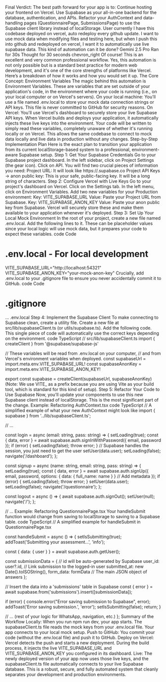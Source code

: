 Final Verdict:
The best path forward for your app is to:
Continue hosting your frontend on Vercel.
Use Supabase as your all-in-one backend for the database, authentication, and APIs.
Refactor your AuthContext and data-handling pages (QuestionnairePage, SubmissionsPage) to use the Supabase client library instead of localStorage.
User
currently I have this codebase deployed on vercel, auto redeploy every github update. I want to use mock data when modifying files and testing here, but when I push this into github and redeployed on vercel, I want it to automatically use live supabase data. This kind of automation can it be done?
Gemini 2.5 Pro
Ran for 30s
Thought for 30 seconds
chevron_right
Of course! This is an excellent and very common professional workflow.
Yes, this automation is not only possible but is a standard best practice for modern web development, and it's one of the core strengths of platforms like Vercel.
Here’s a breakdown of how it works and how you would set it up.
The Core Concept: Environment Variables
The magic behind this automation is Environment Variables. These are variables that are set outside of your application's code, in the environment where your code is running (i.e., on your local computer or on Vercel's servers).
On your local machine: You'll use a file named .env.local to store your mock data connection strings or API keys. This file is never committed to GitHub for security reasons.
On Vercel: You'll use Vercel's dashboard to securely store your live Supabase API keys. When Vercel builds and deploys your application, it automatically injects these live keys into the environment.
Your code will be written to simply read these variables, completely unaware of whether it's running locally or on Vercel. This allows the same codebase to connect to mock data locally and live data in production without any changes.
Step-by-Step Implementation Plan
Here is the exact plan to transition your application from its current localStorage-based system to a professional, environment-aware Supabase setup.
Step 1: Get Your Supabase Credentials
Go to your Supabase project dashboard.
In the left sidebar, click on Project Settings (the gear icon).
Click on API.
You will find two crucial pieces of information you need:
Project URL: It will look like https://<your-project-ref>.supabase.co
Project API Keys -> anon public key: This is your safe, public-facing key. It will be a long string of characters.
Step 2: Configure Vercel with Live Keys
Go to your project's dashboard on Vercel.
Click on the Settings tab.
In the left menu, click on Environment Variables.
Add two new variables for your Production environment:
Key: VITE_SUPABASE_URL
Value: Paste your Project URL from Supabase.
Key: VITE_SUPABASE_ANON_KEY
Value: Paste your anon public key from Supabase.
Vercel will securely store these and make them available to your application whenever it's deployed.
Step 3: Set Up Your Local Mock Environment
In the root of your project, create a new file named .env.local.
Add the following lines to it. These can be placeholder values since your local logic will use mock data, but it prepares your code to expect these variables.
code
Code
# .env.local - For local development
VITE_SUPABASE_URL="http://localhost:54321"
VITE_SUPABASE_ANON_KEY="your-mock-anon-key"
Crucially, add .env.local to your .gitignore file to ensure you never accidentally commit it to GitHub.
code
Code
# .gitignore
...
.env.local
Step 4: Implement the Supabase Client
To make connecting to Supabase clean, create a utility file.
Create a new file at src/lib/supabaseClient.ts (or utils/supabase.ts).
Add the following code. This single piece of code will automatically use the correct keys depending on the environment.
code
TypeScript
// src/lib/supabaseClient.ts
import { createClient } from '@supabase/supabase-js'

// These variables will be read from .env.local on your computer,
// and from Vercel's environment variables when deployed.
const supabaseUrl = import.meta.env.VITE_SUPABASE_URL!
const supabaseAnonKey = import.meta.env.VITE_SUPABASE_ANON_KEY!

export const supabase = createClient(supabaseUrl, supabaseAnonKey)
(Note: We use VITE_ as a prefix because you are using Vite as your build tool, which is standard for this kind of setup).
Step 5: Refactor Your Code to Use Supabase
Now, you'll update your components to use this new Supabase client instead of localStorage. This is the most significant part of the change.
Example: Refactoring AuthContext.tsx
code
TypeScript
// A simplified example of what your new AuthContext might look like
import { supabase } from '../lib/supabaseClient.ts';

// ...

const login = async (email: string, pass: string) => {
  setLoading(true);
  const { data, error } = await supabase.auth.signInWithPassword({ email, password });
  if (error) {
    setLoading(false);
    throw error;
  }
  // Supabase handles the session, you just need to get the user
  setUser(data.user);
  setLoading(false);
  navigate('/dashboard');
};

const signup = async (name: string, email: string, pass: string) => {
  setLoading(true);
  const { data, error } = await supabase.auth.signUp({
    email,
    password,
    options: { data: { full_name: name } } // Add metadata
  });
  if (error) {
    setLoading(false);
    throw error;
  }
  setUser(data.user);
  setLoading(false);
  navigate('/questionnaire');
};

const logout = async () => {
  await supabase.auth.signOut();
  setUser(null);
  navigate('/');
};

// ...
Example: Refactoring QuestionnairePage.tsx
Your handleSubmit function would change from saving to localStorage to saving to a Supabase table.
code
TypeScript
// A simplified example for handleSubmit in QuestionnairePage.tsx

const handleSubmit = async () => {
  setIsSubmitting(true);
  addToast('Submitting your assessment...', 'info');

  const { data: { user } } = await supabase.auth.getUser();

  const submissionData = {
    // id will be auto-generated by Supabase
    user_id: user?.id, // Link submission to the logged-in user
    submitted_at: new Date().toISOString(),
    form_data: formData // The main JSON object of answers
  };

  // Insert the data into a 'submissions' table in Supabase
  const { error } = await supabase.from('submissions').insert([submissionData]);

  if (error) {
    console.error("Error saving submission to Supabase", error);
    addToast('Error saving submission.', 'error');
    setIsSubmitting(false);
    return;
  }

  // ... (rest of your logic for WhatsApp, navigation, etc.)
};
Summary of the Workflow
Locally: When you run npm run dev, your app starts. The supabaseClient.ts file reads the mock keys from your .env.local file. Your app connects to your local mock setup.
Push to GitHub: You commit your code (without the .env.local file) and push it to GitHub.
Deploy on Vercel: Vercel detects the push and starts a new deployment. During the build process, it injects the live VITE_SUPABASE_URL and VITE_SUPABASE_ANON_KEY you configured in its dashboard.
Live: The newly deployed version of your app now uses those live keys, and the supabaseClient.ts file automatically connects to your live Supabase database.
This is a robust, secure, and fully automated system that cleanly separates your development and production environments.